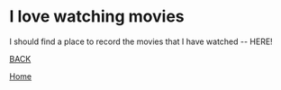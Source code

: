 # I love watching movies

I should find a place to record the movies that I have watched -- HERE!

[BACK](../)

[Home](../../)
